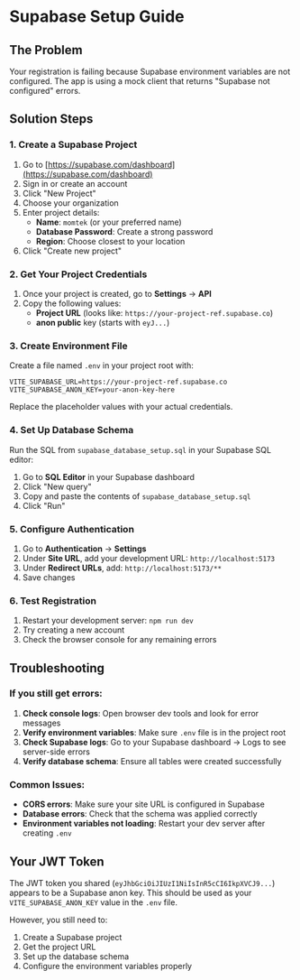 # Supabase Setup Guide

## The Problem
Your registration is failing because Supabase environment variables are not configured. The app is using a mock client that returns "Supabase not configured" errors.

## Solution Steps

### 1. Create a Supabase Project
1. Go to [https://supabase.com/dashboard](https://supabase.com/dashboard)
2. Sign in or create an account
3. Click "New Project"
4. Choose your organization
5. Enter project details:
   - **Name**: `momtek` (or your preferred name)
   - **Database Password**: Create a strong password
   - **Region**: Choose closest to your location
6. Click "Create new project"

### 2. Get Your Project Credentials
1. Once your project is created, go to **Settings** → **API**
2. Copy the following values:
   - **Project URL** (looks like: `https://your-project-ref.supabase.co`)
   - **anon public** key (starts with `eyJ...`)

### 3. Create Environment File
Create a file named `.env` in your project root with:

```env
VITE_SUPABASE_URL=https://your-project-ref.supabase.co
VITE_SUPABASE_ANON_KEY=your-anon-key-here
```

Replace the placeholder values with your actual credentials.

### 4. Set Up Database Schema
Run the SQL from `supabase_database_setup.sql` in your Supabase SQL editor:

1. Go to **SQL Editor** in your Supabase dashboard
2. Click "New query"
3. Copy and paste the contents of `supabase_database_setup.sql`
4. Click "Run"

### 5. Configure Authentication
1. Go to **Authentication** → **Settings**
2. Under **Site URL**, add your development URL: `http://localhost:5173`
3. Under **Redirect URLs**, add: `http://localhost:5173/**`
4. Save changes

### 6. Test Registration
1. Restart your development server: `npm run dev`
2. Try creating a new account
3. Check the browser console for any remaining errors

## Troubleshooting

### If you still get errors:
1. **Check console logs**: Open browser dev tools and look for error messages
2. **Verify environment variables**: Make sure `.env` file is in the project root
3. **Check Supabase logs**: Go to your Supabase dashboard → Logs to see server-side errors
4. **Verify database schema**: Ensure all tables were created successfully

### Common Issues:
- **CORS errors**: Make sure your site URL is configured in Supabase
- **Database errors**: Check that the schema was applied correctly
- **Environment variables not loading**: Restart your dev server after creating `.env`

## Your JWT Token
The JWT token you shared (`eyJhbGciOiJIUzI1NiIsInR5cCI6IkpXVCJ9...`) appears to be a Supabase anon key. This should be used as your `VITE_SUPABASE_ANON_KEY` value in the `.env` file.

However, you still need to:
1. Create a Supabase project
2. Get the project URL
3. Set up the database schema
4. Configure the environment variables properly


